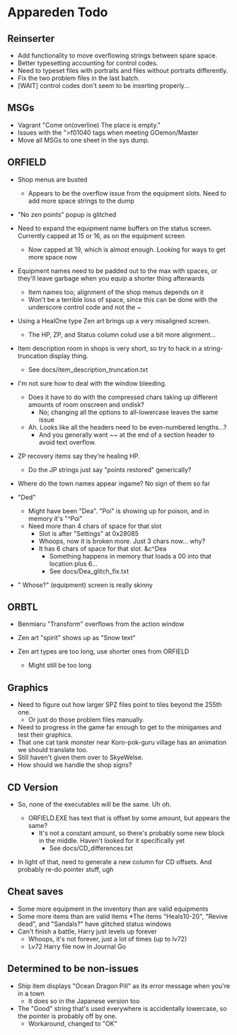 # Appareden Todo

## Reinserter
* Add functionality to move overflowing strings between spare space.
* Better typesetting accounting for control codes.
* Need to typeset files with portraits and files without portraits differently.
* Fix the two problem files in the last batch.
* [WAIT] control codes don't seem to be inserting properly...

## MSGs
* Vagrant "Come on(overline) The place is empty."
* Issues with the ">f01040 tags when meeting GOemon/Master
* Move all MSGs to one sheet in the sys dump.

## ORFIELD
* Shop menus are busted
	* Appears to be the overflow issue from the equipment slots. Need to add more space strings to the dump
* "No zen points" popup is glitched
* Need to expand the equipment name buffers on the status screen. Currently capped at 15 or 16, as on the equipment screen
	* Now capped at 19, which is almost enough. Looking for ways to get more space now

* Equipment names need to be padded out to the max with spaces, or they'll leave garbage when you equip a shorter thing afterwards
	* Item names too; alignment of the shop menus depends on it
	* Won't be a terrible loss of space, since this can be done with the underscore control code and not the ~

* Using a HealOne type Zen art brings up a very misaligned screen.
	* The HP, ZP, and Status column colud use a bit more alignment...

* Item description room in shops is very short, so try to hack in a string-truncation display thing.
	* See docs/item_description_truncation.txt

* I'm not sure how to deal with the window bleeding.
	* Does it have to do with the compressed chars taking up different amounts of room onscreen and ondisk?
		* No; changing all the options to all-lowercase leaves the same issue
	* Ah. Looks like all the headers need to be even-numbered lengths...?
		* And you generally want ~~ at the end of a section header to avoid text overflow.

* ZP recovery items say they're healing HP.
	* Do the JP strings just say "points restored" generically?

* Where do the town names appear ingame? No sign of them so far

* "Ded"
	* Might have been "Dea". "Poi" is showing up for poison, and in memory it's "^Poi"
	* Need more than 4 chars of space for that slot
		* Slot is after "Settings" at 0x28085
		* Whoops, now it is broken more. Just 3 chars now... why?
		* It has 6 chars of space for that slot. &c^Dea
			* Something happens in memory that loads a 00 into that location plus 6...
			* See docs/Dea_glitch_fix.txt

* " Whose?" (equipment) screen is really skinny

## ORBTL
* Benmiaru "Transform" overflows from the action window

* Zen art "spirit" shows up as "Snow text"

* Zen art types are too long, use shorter ones from ORFIELD
	* Might still be too long

## Graphics
* Need to figure out how larger SPZ files point to tiles beyond the 255th one.
	* Or just do those problem files manually.
* Need to progress in the game far enough to get to the minigames and test their graphics.
* That one cat tank monster near Koro-pok-guru village has an animation we should translate too.
* Still haven't given them over to SkyeWelse.
* How should we handle the shop signs?

## CD Version
* So, none of the executables will be the same. Uh oh.
	* ORFIELD.EXE has text that is offset by some amount, but appears the same?
		* It's not a constant amount, so there's probably some new block in the middle. Haven't looked for it specifically yet
			* See docs/CD_differences.txt

* In light of that, need to generate a new column for CD offsets. And probably re-do pointer stuff, ugh

## Cheat saves
* Some more equipment in the inventory than are valid equipments
* Some more items than are valid items
	*The items "Heals10-20", "Revive dead", and "Sandals?" have glitched status windows
* Can't finish a battle, Harry just levels up forever
	* Whoops, it's not forever, just a lot of times (up to lv72)
	* Lv72 Harry file now in Journal Go

## Determined to be non-issues
* Ship item displays "Ocean Dragon Pill" as its error message when you're in a town
	* It does so in the Japanese version too
* The "Good" string that's used everywhere is accidentally lowercase, so the pointer is probably off by one.
	* Workaround, changed to "OK"